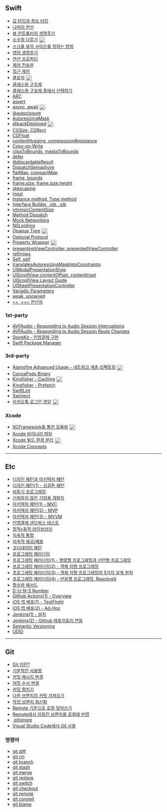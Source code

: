 ##  Swift
- [값 타입과 참조 타입](Swift/call-by-value-reference.md)
- [나머지 연산](Swift/remainder.md)
- [뷰 컨트롤러의 생명주기](./Swift/uiviewcontroller-life-cycle.md)
- [소수점 다루기](https://jaeyoungan.medium.com/swift-%EC%86%8C%EC%88%98%EC%A0%90-%EB%8B%A4%EB%A3%A8%EA%B8%B0-cd78cf00f937) <img src="https://user-images.githubusercontent.com/61190690/167519208-27bbbfbe-700f-49d3-a517-579cca72817b.png" width="20" align="center">
- [스크롤 뷰의 사이즈를 정하는 방법](Swift/uiscrollview-size.md)
- [앱의 생명주기](Swift/app-life-cycle.md)
- [연산 프로퍼티](Swift/computed-properties.md)
- [제어 전송문](Swift/control-transfer-statements.md)
- [접근 제어](Swift/access-control.md)
- [클로저](https://fromdave.medium.com/closure-5884c4652479) <img src="https://user-images.githubusercontent.com/61190690/167519208-27bbbfbe-700f-49d3-a517-579cca72817b.png" width="20" align="center">
- [클래스와 구조체](./Swift/struct-class.md)
- [클래스와 구조체 중에서 선택하기](./Swift/struct-class-choosing.md)
- [ARC](Swift/arc.md)
- [assert](Swift/assert.md)
- [async, await](https://jaeyoungan.medium.com/swift-async-await-f6e812fa2517) <img src="https://user-images.githubusercontent.com/61190690/167519208-27bbbfbe-700f-49d3-a517-579cca72817b.png" width="20" align="center">
- [@autoclosure](Swift/autoclosure.md)
- [AutoresizingMask](./Swift/autoresizingMask.md)
- [@backDeployed](https://jaeyoungan.medium.com/swift-5-8-backdeployed-692658fbfaa5) <img src="https://user-images.githubusercontent.com/61190690/167519208-27bbbfbe-700f-49d3-a517-579cca72817b.png" width="20" align="center">
- [CGSize, CGRect](Swift/cgsize-cgrect.md)
- [CGFloat](Swift/cgfloat.md)
- [contentHugging, compressionResistance](Swift/content-hugging%2C%20compression-resistance.md)
- [Copy-on-Write](./Swift/copy-on-write.md)
- [clipsToBounds, masksToBounds](Swift/clips-to-bounds%2C%20masks-to-bounds.md)
- [defer](Swift/defer.md)
- [@discardableResult](Swift/discardable-result.md)
- [DispatchSemaphore](Swift/Concurrency/dispatch-semaphore.md)
- [flatMap, compactMap](Swift/flat-map%2C%20compact-map.md)
- [frame, bounds](Swift/frame%2C%20bounds.md)
- [frame.size, frame.size.height](Swift/frame-size-height%2C%20frame-height.md)
- [@escaping](Swift/escaping-closure.md)
- [inout](Swift/inout.md)
- [Instance method, Type method](Swift/instance-type-method.md)
- [Interface Builder, .nib, .xib](Swift/interface-builder-nib-xib.md)
- [intrinsicContentSize](Swift/intrinsic-content-size.md)
- [Method Dispatch](Swift/method-dispatch.md)
- [Mock Networking](Swift/Test/mock-networking.md)
- [NSLocking](Swift/Concurrency/nslocking.md)
- [Opaque Type](https://jaeyoungan.medium.com/swift-opaque-type-c86a2a4b2e6) <img src="https://user-images.githubusercontent.com/61190690/167519208-27bbbfbe-700f-49d3-a517-579cca72817b.png" width="20" align="center">
- [Optional Protocol](./Swift/optional-protocol.md)
- [Property Wrapper](https://fromdave.medium.com/property-wrapper-86a9eeb4c7) <img src="https://user-images.githubusercontent.com/61190690/167519208-27bbbfbe-700f-49d3-a517-579cca72817b.png" width="20" align="center"> 
- [presentingViewController, presentedViewController](Swift/presenting%2C%20presented.md)
- [rethrows](Swift/rethrows.md)
- [Self, self](Swift/self.md)
- [translatesAutoresizingMaskIntoConstraints](Swift/translatesAutoresizingMaskIntoConstraint.md)
- [UIModalPresentationStyle](Swift/uimodalpresentationstyle.md)
- [UIScrollView contentOffset, contentInset](Swift/content-offset%2C%20content-inset.md)
- [UIScrollView Layout Guide](Swift/uiscrollview-layout-guide.md)
- [UISheetPresentationController](Swift/uisheetpresentationcontroller.md)
- [Variadic Parameters](Swift/variadic-parameters.md)
- [weak, unowned](Swift/weak-unowned-reference.md)
- [==, === 연산자](Swift/%3D%3D%2C%20%3D%3D%3D.md)

### 1st-party
- [AVFAudio - Responding to Audio Session Interruptions](./Swift/1st-party/avfaudio-responding-to-audio-session-interruptions.md)
- [AVFAudio - Responding to Audio Session Route Changes](./Swift/1st-party/avfaudio-responding-to-audio-session-route-changes.md)
- [StoreKit - 인앱결제 구현](./Swift/1st-party/StoreKit/storekit.md)
- [Swift Package Manager](./Swift/1st-party/SPM/spm.md)

### 3rd-party
- [Alamofire Advanced Usage - 네트워크 계층 리팩토링](https://fromdave.medium.com/alamofire-%ED%99%9C%EC%9A%A9%EA%B8%B0-8bf5274fbaf) <img src="https://user-images.githubusercontent.com/61190690/167519208-27bbbfbe-700f-49d3-a517-579cca72817b.png" width="20" align="center"> 
- [CocoaPods Binary](./Swift/3rd-party/cocoapods-binary.md)
- [Kingfisher - Caching](https://medium.com/@jaeyoungan/kingfisher-1-%EC%BA%90%EC%8B%B1-c45a54505d22) <img src="https://user-images.githubusercontent.com/61190690/167519208-27bbbfbe-700f-49d3-a517-579cca72817b.png" width="20" align="center"> 
- [Kingfisher - Prefetch](Swift/3rd-party/kingfisher-prefetch.md)
- [SwiftLint](Swift/3rd-party/swiftlint.md)
- [Swinject](Swift/3rd-party/swinject.md)
- [카카오톡 로그인 셋업](https://jaeyoungan.medium.com/%EC%B9%B4%EC%B9%B4%EC%98%A4%ED%86%A1-%EB%A1%9C%EA%B7%B8%EC%9D%B8-1-%EC%A4%80%EB%B9%84-11f8357f2a52) <img src="https://user-images.githubusercontent.com/61190690/167519208-27bbbfbe-700f-49d3-a517-579cca72817b.png" width="20" align="center"> 

### Xcode
- [XCFramework를 통한 모듈화](https://jaeyoungan.medium.com/xcframework%EB%A5%BC-%ED%86%B5%ED%95%9C-%EB%AA%A8%EB%93%88%ED%99%94-7f5d36ccbcee) <img src="https://user-images.githubusercontent.com/61190690/167519208-27bbbfbe-700f-49d3-a517-579cca72817b.png" width="20" align="center"> 
- [Xcode 바이너리 파일](./Swift/Xcode/xcode-binary-file.md)
- [Xcode 빌드 환경 분리](https://jaeyoungan.medium.com/xcode-%EB%B9%8C%EB%93%9C-%ED%99%98%EA%B2%BD-%EB%B6%84%EB%A6%AC%ED%95%98%EA%B8%B0-ad4cc497da7d) <img src="https://user-images.githubusercontent.com/61190690/167519208-27bbbfbe-700f-49d3-a517-579cca72817b.png" width="20" align="center"> 
- [Xcode Concepts](./Swift/Xcode/xcode-concepts.md)
---
## Etc
- [디자인 패턴과 아키텍처 패턴](./Etc/design-architecture-pattern.md)
- [디자인 패턴(1) - 싱글톤 패턴](./Etc/design-pattern-singleton.md)
- [비동기 프로그래밍](./Etc/async-programming.md)
- [신뢰하지 않은 기업용 개발자](./Etc/%EC%8B%A0%EB%A2%B0%ED%95%98%EC%A7%80-%EC%95%8A%EC%9D%80-%EA%B8%B0%EC%97%85%EC%9A%A9-%EA%B0%9C%EB%B0%9C%EC%9E%90.md)
- [아키텍처 패턴(1) - MVC](./Etc/mvc.md)
- [아키텍처 패턴(2) - MVP](./Etc/mvp.md)
- [아키텍처 패턴(3) - MVVM](./Etc/mvvm.md)
- [인앱결제 샌드박스 테스트](./Etc/iap-sandbox.md)
- [정적•동적 라이브러리](./Etc/static-dynamic-library.md)
- [지속적 통합](./Etc/continuous-integration.md)
- [지속적 제공/배포](./Etc/continuous-deployment-delivery.md)
- [코디네이터 패턴](./Etc/coordinator-pattern.md)
- [프로그래밍 패러다임](./Etc/programming-paradigm.md)
- [프로그래밍 패러다임(1) - 명령형 프로그래밍과 선언형 프로그래밍](./Etc/imperative-and-declarative-programming.md)
- [프로그래밍 패러다임(2) - 객체 지향 프로그래밍](./Etc/object-oriented-programming.md)
- [프로그래밍 패러다임(3) - 객체 지향 프로그래밍의 5가지 설계 원칙](./Etc/solid.md)
- [프로그래밍 패러다임(4) - 반응형 프로그래밍, ReactiveX](./Etc/reactive-programming.md)
- [함수와 메서드](./Etc/function-method.md)
- [D-U-N-S Number](/Etc/duns-number.md)
- [Github Actions(1) - Overview](./Etc/github-actions(1).md)
- [iOS 앱 배포(1) - TestFlight](./Etc/testflight.md)
- [iOS 앱 배포(2) - Ad-Hoc](./Etc/adhoc.md)
- [Jenkins(1) - 설치](./Etc/jenkins(1).md)
- [Jenkins(2) - Github 레포지토리 연동](./Etc/jenkins(2).md)
- [Semantic Versioning](./Etc/semantic-versioning.md)
- [UDID](./Etc/udid.md)
---
## Git
- [Git 이란?](./Git/git.md)
- [기본적인 사용법](./Git/%EA%B8%B0%EB%B3%B8%EC%A0%81%EC%9D%B8_%EC%82%AC%EC%9A%A9%EB%B2%95.md)
- [커밋 메시지 변경](./Git/%EC%BB%A4%EB%B0%8B%20_%EB%A9%94%EC%8B%9C%EC%A7%80_%EB%B3%80%EA%B2%BD.md)
- [커밋 순서 변경](./Git/%EC%BB%A4%EB%B0%8B_%EC%88%9C%EC%84%9C_%EB%B3%80%EA%B2%BD.md)
- [커밋 합치기](./Git/%EC%BB%A4%EB%B0%8B_%ED%95%A9%EC%B9%98%EA%B8%B0.md)
- [다른 브랜치의 커밋 가져오기](./Git/%EB%8B%A4%EB%A5%B8_%EB%B8%8C%EB%9E%9C%EC%B9%98%EC%9D%98_%EC%BB%A4%EB%B0%8B_%EA%B0%80%EC%A0%B8%EC%98%A4%EA%B8%B0.md)
- [작업 브랜치 최신화](./Git/%EC%9E%91%EC%97%85_%EB%B8%8C%EB%9E%9C%EC%B9%98_%EC%B5%9C%EC%8B%A0%ED%99%94.md)
- [Remote 기준으로 로컬 덮어쓰기](./Git/Remote_%EA%B8%B0%EC%A4%80%EC%9C%BC%EB%A1%9C_%EB%8D%AE%EC%96%B4%EC%93%B0%EA%B8%B0.md)
- [Remote에서 지워진 브랜치를 로컬에 반영](./Git/Remote%EC%97%90%EC%84%9C_%EC%A7%80%EC%9B%8C%EC%A7%84_%EB%B8%8C%EB%9E%9C%EC%B9%98_%EB%B0%98%EC%98%81.md)
- [.gitignore](./Git/gitignore.md)
- [Visual Studio Code에서 Git 사용](./Etc/git-in-vscode.md)

### 명령어
- [git diff](./Git/git-diff.md)
- [git rm](./Git/git-rm.md)
- [git branch](./Git/git-branch.md)
- [git stash](./Git/git-stash.md)
- [git merge](./Git/git-merge.md)
- [git restore](./Git/git-restore.md)
- [git switch](./Git/git-switch.md)
- [git checkout](./Git/git-checkout.md)
- [git remote](./Git/git-remote.md)
- [git commit](./Git/git-commit.md)
- [git blame](./Git/git-blame.md)
